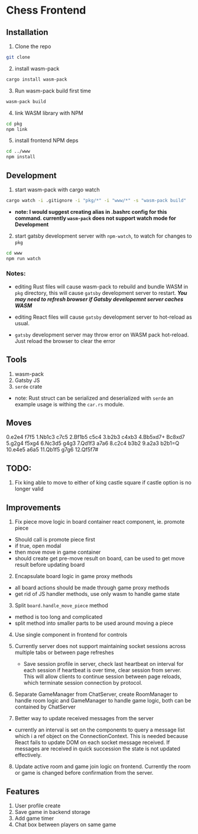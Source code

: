 # Chess Frontend

## Installation

1. Clone the repo

```sh
git clone
```

2. install wasm-pack

```sh
cargo install wasm-pack
```

3. Run wasm-pack build first time

```sh
wasm-pack build
```

4. link WASM library with NPM

```sh
cd pkg
npm link
```

5. install frontend NPM deps

```sh
cd ../www
npm install
```

## Development

1. start wasm-pack with cargo watch

```sh
cargo watch -i .gitignore -i "pkg/*" -i "www/*" -s "wasm-pack build"
```

- **note: I would suggest creating alias in .bashrc config for this command.
  currently `wasm-pack` does not support watch mode for Development**

2. start gatsby development server with `npm-watch`, to watch for changes to `pkg`

```sh
cd www
npm run watch
```

### Notes:

- editing Rust files will cause wasm-pack to rebuild and bundle WASM in `pkg` directory,
  this will cause `gatsby` development server to restart. **_You may need to refresh browser if
  Gatsby developemnt server caches WASM_**

- editing React files will cause `gatsby` development server to hot-reload
  as usual.

- `gatsby` development server may throw error on WASM pack hot-reload. Just
  reload the browser to clear the error

## Tools

1. wasm-pack
2. Gatsby JS
3. `serde` crate

- note: Rust struct can be serialized and deserialized with `serde`
  an example usage is withing the `car.rs` module.

## Moves

0.e2e4 f7f5
1.Nb1c3 c7c5
2.Bf1b5 c5c4
3.b2b3 c4xb3
4.Bb5xd7+ Bc8xd7
5.g2g4 f5xg4
6.Nc3d5 g4g3
7.Qd1f3 a7a6
8.c2c4 b3b2
9.a2a3 b2b1=Q
10.e4e5 a6a5
11.Qb1f5 g7g6
12.Qf5f7#

## TODO:

1. Fix king able to move to either of king castle square if castle option is no longer valid

## Improvements

1. Fix piece move logic in board container react component, ie. promote piece

- Should call is promote piece first
- if true, open modal
- then move move in game container
- should create get pre-move result on board, can be used to get move result before
  updating board

2. Encapsulate board logic in game proxy methods

- all board actions should be made through game proxy methods
- get rid of JS handler methods, use only wasm to handle game state

3. Split `board.handle_move_piece` method

- method is too long and complicated
- split method into smaller parts to be used around moving a piece

4. Use single component in frontend for controls

5. Currently server does not support maintaining socket sessions
   across multiple tabs or between page refreshes

   - Save session profile in server, check last heartbeat on interval for each session
     if heartbeat is over time, clear session from server. This will allow clients to
     continue session between page reloads, which terminate session connection by protocol.

6. Separate GameManager from ChatServer, create RoomManager
   to handle room logic and GameManager to handle game logic, both
   can be contained by ChatServer

7. Better way to update received messages from the server

- currently an interval is set on the components to query a message list
  which i a ref object on the ConnectionContext. This is needed because React
  fails to update DOM on each socket message received. If messages are received
  in quick succession the state is not updated effectively.

8. Update active room and game join logic on frontend. Currently the room or game
   is changed before confirmation from the server.

## Features

1. User profile create
2. Save game in backend storage
3. Add game timer
4. Chat box between players on same game
